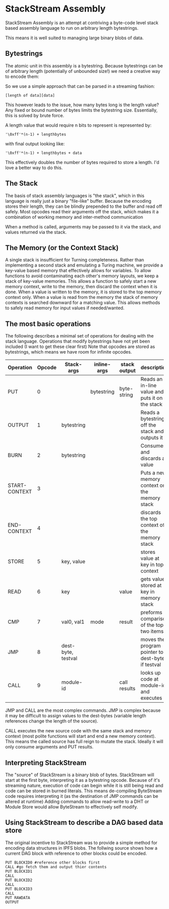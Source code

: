 StackStream Assembly
===================

StackStream Assembly is an attempt at contriving a byte-code level stack based assembly language to run on arbitrary length bytestrings.

This means it is well suited to managing large binary blobs of data.

## Bytestrings

The atomic unit in this assembly is a bytestring. Because bytestrings can be of arbitrary length (potentially of unbounded size!) we need a creative way to encode them:

So we use a simple approach that can be parsed in a streaming fashion:
```
[length of data][data]
```

This however leads to the issue, how many bytes long is the length value? Any fixed or bound number of bytes limits the bytestring size.
Essentially, this is solved by brute force.

A length value that would require n bits to represent is represented by:

```
'\0xff'*(n-1) + lengthbytes
```

with final output looking like:

```
'\0xff'*(n-1) + lengthbytes + data
```

This effectively doubles the number of bytes required to store a length. I'd love a better way to do this.

## The Stack

The basis of stack assembly languages is "the stack", which in this language is really just a binary "file-like" buffer.
Because the encoding stores their length, they can be blindly prepended to the buffer and read off safely.
Most opcodes read their arguments off the stack, which makes it a combination of working memory and inter-method communication

When a method is called, arguments may be passed to it via the stack, and values returned via the stack.

## The Memory (or the Context Stack)

A single stack is insufficient for Turning completeness. Rather than implementing a second stack and emulating a Turing machine, 
we provide a key-value based memory that effectively allows for variables.
To allow functions to avoid contaminating each other's memory layouts, we keep a stack of key-value memories.
This allows a function to safely start a new memory context, write to the memory, then discard the context when it is done.
When a value is written to the memory, it is stored to the top memory context only. 
When a value is read from the memory the stack of memory contexts is searched downward for a matching value.
This allows methods to safely read memory for input values if needed/wanted.

## The most basic operations

The following describes a minimal set of operations for dealing with the stack language.
Operations that modify bytestrings have not yet been included (I want to get these clear first)
Note that opcodes are stored as bytestrings, which means we have room for infinite opcodes.


| Operation     |        Opcode | Stack-args                |  inline-args  | stack output |  description                                      |
| ------------- | ------------- |---------------------------|---------------|--------------|---------------------------------------------------|
| PUT           | 0             |                           | bytestring    | byte-string  | Reads an in-line value and puts it on the stack   |
| OUTPUT        | 1             | bytestring                |               |              | Reads a bytestring off the stack and outputs it   |
| BURN          | 2             | bytestring                |               |              | Consumes and discards a value                     |
| START-CONTEXT | 3             |                           |               |              | Puts a new memory context on the memory stack     |
| END-CONTEXT   | 4             |                           |               |              | discards the top context of the memory stack      |
| STORE         | 5             | key, value                |               |              | stores value at key in top context                |
| READ          | 6             | key                       |               | value        | gets value stored at key in memory stack          |
| CMP           | 7             | val0, val1                | mode          | result       | preforms a comparison of the top two items        |
| JMP           | 8             | dest-byte, testval        |               |              | moves the program pointer to dest-byte if testval |
| CALL          | 9             | module-id                 |               | call results | looks up code at module-id and executes it        |

JMP and CALL are the most complex commands. JMP is complex because it may be difficult to assign values to the dest-bytes 
(variable length references change the length of the source).

CALL executes the new source code with the same stack and memory context (most polite functions will start and end a new memory context).
This means the called source has full reign to mutate the stack. Ideally it will only consume arguments and PUT results.


## Interpreting StackStream

The "source" of StackStream is a binary blob of bytes.
StackStream will start at the first byte, interpreting it as a bytestring opcode.
Because of it's streaming nature, execution of code can begin while it is still being read and code can be stored in burned literals.
This means de-compiling ByteStream code requires interpreting it (as the destination of JMP commands can be altered at runtime)
Adding commands to allow read-write to a DHT or Module Store would allow ByteStream to effectively self modify.

## Using StackStream to describe a DAG based data store

The original incentive to StackStream was to provide a simple method for encoding data structures in IPFS blobs.
The follwing source shows how a current DAG block with reference to other blocks could be encoded.

```
PUT BLOCKID0 #reference other blocks first
CALL #go fetch them and output thier contents
PUT BLOCKID1
CALL
PUT BLOCKID2
CALL
PUT BLOCKID3
CALL
PUT RAWDATA
OUTPUT
```



